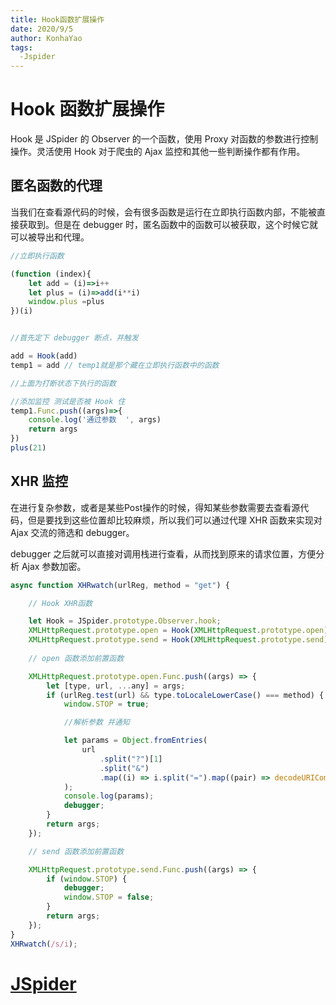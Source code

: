 ```yaml
---
title: Hook函数扩展操作
date: 2020/9/5
author: KonhaYao
tags:
  -Jspider
---
```

# Hook 函数扩展操作

Hook 是 JSpider 的 Observer 的一个函数，使用 Proxy 对函数的参数进行控制操作。灵活使用 Hook 对于爬虫的 Ajax 监控和其他一些判断操作都有作用。

## 匿名函数的代理
当我们在查看源代码的时候，会有很多函数是运行在立即执行函数内部，不能被直接获取到。但是在 debugger 时，匿名函数中的函数可以被获取，这个时候它就可以被导出和代理。

```js
//立即执行函数

(function (index){
    let add = (i)=>i++
    let plus = (i)=>add(i**i)
    window.plus =plus
})(i)


//首先定下 debugger 断点，并触发

add = Hook(add)
temp1 = add // temp1就是那个藏在立即执行函数中的函数

//上面为打断状态下执行的函数

//添加监控 测试是否被 Hook 住
temp1.Func.push((args)=>{
    console.log('通过参数  ', args)
    return args
})
plus(21)
```

## XHR 监控
在进行复杂参数，或者是某些Post操作的时候，得知某些参数需要去查看源代码，但是要找到这些位置却比较麻烦，所以我们可以通过代理 XHR 函数来实现对 Ajax 交流的筛选和 debugger。

debugger 之后就可以直接对调用栈进行查看，从而找到原来的请求位置，方便分析 Ajax 参数加密。

```js
async function XHRwatch(urlReg, method = "get") {

    // Hook XHR函数

    let Hook = JSpider.prototype.Observer.hook;
    XMLHttpRequest.prototype.open = Hook(XMLHttpRequest.prototype.open);
    XMLHttpRequest.prototype.send = Hook(XMLHttpRequest.prototype.send);
    
    // open 函数添加前置函数

    XMLHttpRequest.prototype.open.Func.push((args) => {
        let [type, url, ...any] = args;
        if (urlReg.test(url) && type.toLocaleLowerCase() === method) {
            window.STOP = true;

            //解析参数 并通知

            let params = Object.fromEntries(
                url
                    .split("?")[1]
                    .split("&")
                    .map((i) => i.split("=").map((pair) => decodeURIComponent(pair)))
            );
            console.log(params);
            debugger;
        }
        return args;
    });

    // send 函数添加前置函数

    XMLHttpRequest.prototype.send.Func.push((args) => {
        if (window.STOP) {
            debugger;
            window.STOP = false;
        }
        return args;
    });
}
XHRwatch(/s/i);
```


# [JSpider](../../JSpider.md)
